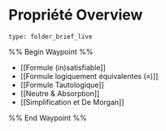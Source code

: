 # Propriété Overview
 
```ccard
type: folder_brief_live
```
 
%% Begin Waypoint %%
- [[Formule (in)satisfiable]]
- [[Formule logiquement équivalentes (≡)]]
- [[Formule Tautologique]]
- [[Neutre & Absorption]]
- [[Simplification et De Morgan]]

%% End Waypoint %%